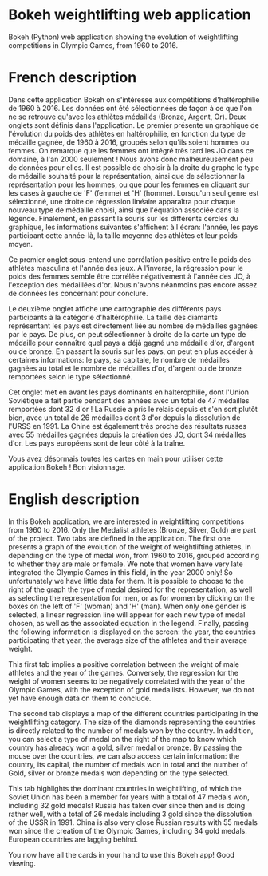 # Bokeh weightlifting web application
Bokeh (Python) web application showing the evolution of weightlifting competitions in Olympic Games, from 1960 to 2016.

# French description

Dans cette application Bokeh on s'intéresse aux compétitions d'haltérophilie de 1960 à 2016. Les données ont été sélectionnées de façon à ce que l'on ne se retrouve qu'avec les athlètes médaillés (Bronze, Argent, Or). Deux onglets sont définis dans l'application. Le premier présente un graphique de l'évolution du poids des athlètes en haltérophilie, en  fonction du type de médaille gagnée, de 1960 à 2016, groupés selon qu'ils soient hommes ou femmes. On remarque que les femmes ont intégré très tard les JO dans ce domaine, à l'an  2000 seulement ! Nous avons donc malheureusement peu de données pour elles. Il est possible de choisir à la droite du graphe le type de médaille souhaité pour la représentation, ainsi que de sélectionner la représentation pour les hommes, ou que pour les femmes en cliquant sur les cases à gauche de 'F' (femme) et 'H' (homme). Lorsqu'un seul genre est sélectionné, une droite de régression linéaire apparaîtra pour chaque nouveau type de médaille choisi, ainsi que l'équation associée dans la légende. Finalement, en passant la  souris sur les différents cercles du graphique, les informations suivantes s'affichent à l'écran: l'année, les pays participant cette année-là, la taille moyenne des athlètes et  leur poids moyen.

Ce premier onglet sous-entend une corrélation positive entre le poids des athlètes masculins et l'année des jeux. A l'inverse, la régression pour le poids des femmes semble être corrélée négativement à l'année des JO, à l'exception des médaillées d'or. Nous n'avons néanmoins pas encore assez de données les concernant pour conclure.

Le deuxième onglet affiche une cartographie des différents pays participants à la catégorie d'haltérophilie. La taille des diamants représentant les pays est directement liée au nombre de médailles gagnées par le pays. De plus, on peut sélectionner à droite de la carte un type de médaille pour connaître quel pays a déjà gagné une médaille d'or, d'argent ou de bronze. En passant la souris sur les pays, on peut en plus accéder à certaines informations: le pays, sa capitale, le nombre de médailles gagnées au total et le nombre de médailles d'or, d'argent ou de bronze remportées selon le type sélectionné.

Cet onglet met en avant les pays dominants en haltérophilie, dont l'Union Soviétique a fait partie pendant des années avec un total de 47 médailles remportées dont 32 d'or ! La Russie a pris le relais depuis et s'en sort plutôt bien, avec un total de 26 médailles dont 3 d'or depuis la dissolution de l'URSS en 1991. La Chine est également très proche des résultats russes avec 55 médailles gagnées depuis la création des JO, dont 34 médailles d'or. Les pays européens sont de leur côté à la traîne.

Vous avez désormais toutes les cartes en main pour utiliser cette application Bokeh ! Bon visionnage.

# English description

In this Bokeh application, we are interested in weightlifting competitions from 1960 to 2016. Only the Medalist athletes (Bronze, Silver, Gold) are part of the project. Two tabs are defined in the application. The first one presents a graph of the evolution of the weight of weightlifting athletes, in depending on the type of medal won, from 1960 to 2016, grouped according to whether they are male or female. We note that women have very late integrated the Olympic Games in this field, in the year 2000 only! So unfortunately we have little data for them. It is possible to choose to the right of the graph the type of medal desired for the representation, as well as selecting the representation for men, or as for women by clicking on the boxes on the left of 'F' (woman) and 'H' (man). When only one gender is selected, a linear regression line will appear for each new type of medal chosen, as well as the associated equation in the legend. Finally, passing the following information is displayed on the screen: the year, the countries participating that year, the average size of the athletes and their average weight.

This first tab implies a positive correlation between the weight of male athletes and the year of the games. Conversely, the regression for the weight of women seems to be negatively correlated with the year of the Olympic Games, with the exception of gold medallists. However, we do not yet have enough data on them to conclude.

The second tab displays a map of the different countries participating in the weightlifting category. The size of the diamonds representing the countries is directly related to the number of medals won by the country. In addition, you can select a type of medal on the right of the map to know which country has already won a gold, silver medal or bronze. By passing the mouse over the countries, we can also access certain information: the country, its capital, the number of medals won in total and the number of Gold, silver or bronze medals won depending on the type selected.

This tab highlights the dominant countries in weightlifting, of which the Soviet Union has been a member for years with a total of 47 medals won, including 32 gold medals! Russia has taken over since then and is doing rather well, with a total of 26 medals including 3 gold since the dissolution of the USSR in 1991. China is also very close Russian results with 55 medals won since the creation of the Olympic Games, including 34 gold medals. European countries are lagging behind.

You now have all the cards in your hand to use this Bokeh app! Good viewing.
